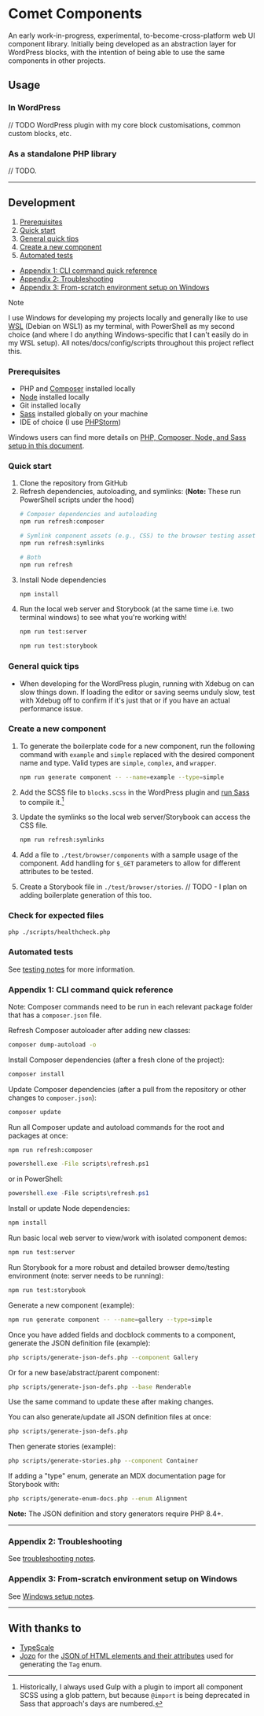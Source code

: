 # Comet Components

An early work-in-progress, experimental, to-become-cross-platform web UI component library. Initially being developed as
an abstraction layer for WordPress blocks, with the intention of being able to use the same components in other
projects.

## Usage

### In WordPress

// TODO WordPress plugin with my core block customisations, common custom blocks, etc.

### As a standalone PHP library

// TODO.

---

## Development

1. [Prerequisites](#prerequisites)
2. [Quick start](#quick-start)
3. [General quick tips](#general-quick-tips)
4. [Create a new component](#create-a-new-component)
5. [Automated tests](#automated-tests)

- [Appendix 1: CLI command quick reference](#appendix-1-cli-command-quick-reference)
- [Appendix 2: Troubleshooting](./notes/troubleshooting.md)
- [Appendix 3: From-scratch environment setup on Windows](./notes/windows.md)

> [!NOTE]
> I use Windows for developing my projects locally and generally like to
> use [WSL](https://learn.microsoft.com/en-us/windows/wsl/) (Debian on WSL1) as my terminal, with PowerShell as my
> second
> choice (and where I do anything Windows-specific that I can't easily do in my WSL setup). All
> notes/docs/config/scripts
> throughout this project reflect this.

### Prerequisites

- PHP and [Composer](https://getcomposer.org) installed locally
- [Node](https://nodejs.org) installed locally
- Git installed locally
- [Sass](https://sass-lang.com) installed globally on your machine
- IDE of choice (I use [PHPStorm](https://www.jetbrains.com/phpstorm/))

Windows users can find more details
on [PHP, Composer, Node, and Sass setup in this document](./notes/windows.md).

### Quick start

1. Clone the repository from GitHub
2. Refresh dependencies, autoloading, and symlinks: (**Note:** These run PowerShell scripts under the hood)
    ```bash
    # Composer dependencies and autoloading
    npm run refresh:composer
    ```
    ```bash
    # Symlink component assets (e.g., CSS) to the browser testing assets directory
    npm run refresh:symlinks
    ```
    ```bash
    # Both
    npm run refresh
    ```
3. Install Node dependencies
    ```bash
    npm install
    ```
4. Run the local web server and Storybook (at the same time i.e. two terminal windows) to see what you're working with!
    ```bash
    npm run test:server
    ```
    ```bash
    npm run test:storybook
    ```

### General quick tips

- When developing for the WordPress plugin, running with Xdebug on can slow things down. If loading the editor or saving
  seems unduly slow, test with Xdebug off to confirm if it's just that or if you have an actual performance issue.

### Create a new component

1. To generate the boilerplate code for a new component, run the following command with `example` and `simple` replaced
   with the desired component name and type. Valid types are `simple`, `complex`, and `wrapper`.

    ```bash
    npm run generate component -- --name=example --type=simple
    ```

2. Add the SCSS file to `blocks.scss` in the WordPress plugin and [run Sass](./notes/sass.md) to compile it.[^1]
3. Update the symlinks so the local web server/Storybook can access the CSS file.
    ```bash
    npm run refresh:symlinks
    ```
4. Add a file to `./test/browser/components` with a sample usage of the component. Add handling for `$_GET` parameters
   to allow for different attributes to be tested.
5. Create a Storybook file in `./test/browser/stories`. // TODO - I plan on adding boilerplate generation of this too.

### Check for expected files

```bash
php ./scripts/healthcheck.php
```

[^1]: Historically, I
always used Gulp with a plugin to import all component SCSS using a glob pattern, but because `@import` is being
deprecated in Sass that approach's days are numbered.

### Automated tests

See [testing notes](./notes/testing.md) for more information.

### Appendix 1: CLI command quick reference

Note: Composer commands need to be run in each relevant package folder that has a `composer.json` file.

Refresh Composer autoloader after adding new classes:

```bash
composer dump-autoload -o
```

Install Composer dependencies (after a fresh clone of the project):

```bash
composer install
```

Update Composer dependencies (after a pull from the repository or other changes to `composer.json`):

```bash
composer update
```

Run all Composer update and autoload commands for the root and packages at once:

```bash
npm run refresh:composer
```

```bash
powershell.exe -File scripts\refresh.ps1
```

or in PowerShell:

```PowerShell
powershell.exe -File scripts\refresh.ps1
```

Install or update Node dependencies:

```bash
npm install
```

Run basic local web server to view/work with isolated component demos:

```bash
npm run test:server
```

Run Storybook for a more robust and detailed browser demo/testing environment (note: server needs to be running):

```bash
npm run test:storybook
```

Generate a new component (example):

```bash
npm run generate component -- --name=gallery --type=simple
```

Once you have added fields and docblock comments to a component, generate the JSON definition file (example):

```bash
php scripts/generate-json-defs.php --component Gallery
```

Or for a new base/abstract/parent component:

```bash
php scripts/generate-json-defs.php --base Renderable
```

Use the same command to update these after making changes.

You can also generate/update all JSON definition files at once:

```bash
php scripts/generate-json-defs.php 
```

Then generate stories (example):

```bash
php scripts/generate-stories.php --component Container
```

If adding a "type" enum, generate an MDX documentation page for Storybook with:

```bash
php scripts/generate-enum-docs.php --enum Alignment
```

**Note:** The JSON definition and story generators require PHP 8.4+.

---

### Appendix 2: Troubleshooting

See [troubleshooting notes](./notes/troubleshooting.md).

### Appendix 3: From-scratch environment setup on Windows

See [Windows setup notes](./notes/windows.md).

---

## With thanks to

- [TypeScale](https://type-scale.com) 
- [Jozo](https://github.com/jozo) for
  the [JSON of HTML elements and their attributes](https://github.com/jozo/all-html-elements-and-attributes/blob/master/html-elements.json)
  used for generating the `Tag` enum.
